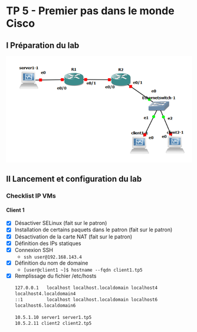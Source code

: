 # TP 5 - Premier pas dans le monde Cisco

## I Préparation du lab

![Image topologie](./images/topologie.PNG)

## II Lancement et configuration du lab

### Checklist IP VMs

#### Client 1

- [x] Désactiver SELinux (fait sur le patron)
- [x] Installation de certains paquets dans le patron (fait sur le patron)
- [x] Désactivation de la carte NAT (fait sur le patron)
- [x] Définition des IPs statiques
- [x] Connexion SSH
    * `ssh user@192.168.143.4`
- [x] Définition du nom de domaine
    * `[user@client1 ~]$ hostname --fqdn client1.tp5`
- [x] Remplissage du fichier /etc/hosts
    ```
    127.0.0.1   localhost localhost.localdomain localhost4 localhost4.localdomain4
    ::1         localhost localhost.localdomain localhost6 localhost6.localdomain6

    10.5.1.10 server1 server1.tp5
    10.5.2.11 client2 client2.tp5
    ```
